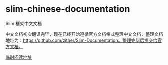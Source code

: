 slim-chinese-documentation
==========================

Slim 框架中文文档

中文文档初次翻译完毕，现在已经开始遵循官方文档格式整理中文文档，整理文档地址为：https://github.com/zither/Slim-Documentation。整理完毕后提交给官方文档。

[临时阅读地址](http://minimee.org/php/slim)
